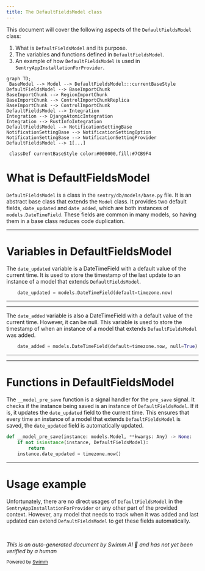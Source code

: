 ```yaml
---
title: The DefaultFieldsModel class
---
```

This document will cover the following aspects of the `DefaultFieldsModel` class:

1. What is `DefaultFieldsModel` and its purpose.
2. The variables and functions defined in `DefaultFieldsModel`.
3. An example of how `DefaultFieldsModel` is used in `SentryAppInstallationForProvider`.

```mermaid
graph TD;
 BaseModel --> Model --> DefaultFieldsModel:::currentBaseStyle
DefaultFieldsModel --> BaseImportChunk
BaseImportChunk --> RegionImportChunk
BaseImportChunk --> ControlImportChunkReplica
BaseImportChunk --> ControlImportChunk
DefaultFieldsModel --> Integration
Integration --> DjangoAtomicIntegration
Integration --> RustInfoIntegration
DefaultFieldsModel --> NotificationSettingBase
NotificationSettingBase --> NotificationSettingOption
NotificationSettingBase --> NotificationSettingProvider
DefaultFieldsModel --> 1[...]

 classDef currentBaseStyle color:#000000,fill:#7CB9F4
```

# What is DefaultFieldsModel

`DefaultFieldsModel` is a class in the `sentry/db/models/base.py` file. It is an abstract base class that extends the `Model` class. It provides two default fields, `date_updated` and `date_added`, which are both instances of `models.DateTimeField`. These fields are common in many models, so having them in a base class reduces code duplication.

<SwmSnippet path="/src/sentry/db/models/base.py" line="325">

---

# Variables in DefaultFieldsModel

The `date_updated` variable is a DateTimeField with a default value of the current time. It is used to store the timestamp of the last update to an instance of a model that extends `DefaultFieldsModel`.

```python
    date_updated = models.DateTimeField(default=timezone.now)
```

---

</SwmSnippet>

<SwmSnippet path="/src/sentry/db/models/base.py" line="326">

---

The `date_added` variable is also a DateTimeField with a default value of the current time. However, it can be null. This variable is used to store the timestamp of when an instance of a model that extends `DefaultFieldsModel` was added.

```python
    date_added = models.DateTimeField(default=timezone.now, null=True)
```

---

</SwmSnippet>

<SwmSnippet path="/src/sentry/db/models/base.py" line="332">

---

# Functions in DefaultFieldsModel

The `__model_pre_save` function is a signal handler for the `pre_save` signal. It checks if the instance being saved is an instance of `DefaultFieldsModel`. If it is, it updates the `date_updated` field to the current time. This ensures that every time an instance of a model that extends `DefaultFieldsModel` is saved, the `date_updated` field is automatically updated.

```python
def __model_pre_save(instance: models.Model, **kwargs: Any) -> None:
    if not isinstance(instance, DefaultFieldsModel):
        return
    instance.date_updated = timezone.now()

```

---

</SwmSnippet>

# Usage example

Unfortunately, there are no direct usages of `DefaultFieldsModel` in the `SentryAppInstallationForProvider` or any other part of the provided context. However, any model that needs to track when it was added and last updated can extend `DefaultFieldsModel` to get these fields automatically.

&nbsp;

*This is an auto-generated document by Swimm AI 🌊 and has not yet been verified by a human*

<SwmMeta version="3.0.0" repo-id="Z2l0aHViJTNBJTNBc2VudHJ5LWRlbW8lM0ElM0FTd2ltbS1EZW1v" repo-name="sentry-demo" doc-type="class"><sup>Powered by [Swimm](/)</sup></SwmMeta>
